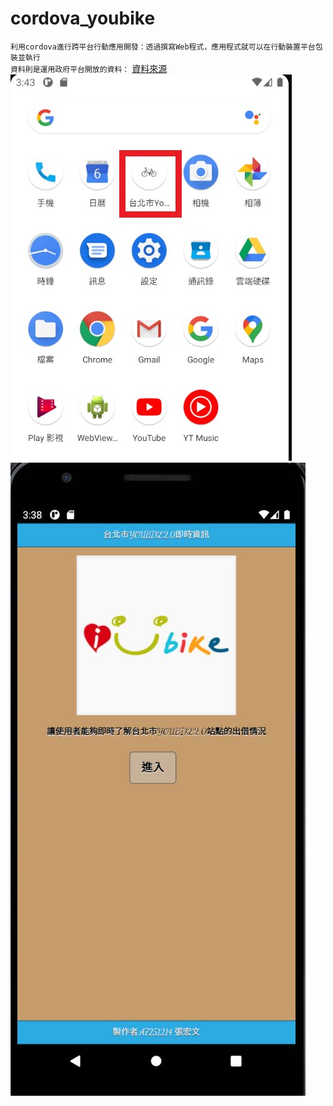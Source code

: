 # cordova_youbike
  `利用cordova進行跨平台行動應用開發：透過撰寫Web程式，應用程式就可以在行動裝置平台包裝並執行`  
  `資料則是運用政府平台開放的資料：` [資料來源](https://data.gov.tw/dataset/137993)   
![image](https://github.com/Gamespr/cordova_youbike/blob/main/www/img/youbike5.jpg)
![image](https://github.com/Gamespr/cordova_youbike/blob/main/www/img/youbike.JPG)
